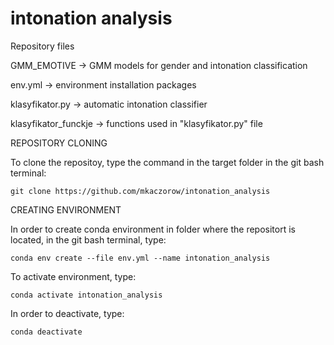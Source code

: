 # intonation analysis

Repository files

GMM_EMOTIVE -> GMM models for gender and intonation classification 

env.yml -> environment installation packages

klasyfikator.py -> automatic intonation classifier

klasyfikator_funckje -> functions used in "klasyfikator.py" file


REPOSITORY CLONING

To clone the repositoy, type the command in the target folder in the git bash terminal:

`git clone https://github.com/mkaczorow/intonation_analysis`


CREATING ENVIRONMENT

In order to create conda environment in folder where the repositort is located, in the git bash terminal, type:

`conda env create --file env.yml --name intonation_analysis`

To activate environment, type:

`conda activate intonation_analysis`

In order to deactivate, type:

`conda deactivate`


